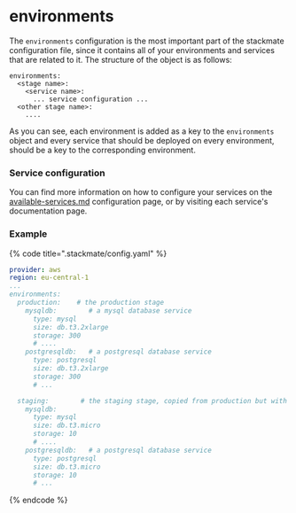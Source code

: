 # environments

The `environments` configuration is the most important part of the stackmate configuration file, since it contains all of your environments and services that are related to it. The structure of the object is as follows:

```
environments:
  <stage name>:
    <service name>:
      ... service configuration ...
  <other stage name>:
    ....
```

As you can see, each environment is added as a key to the `environments` object and every service that should be deployed on every environment, should be a key to the corresponding environment.

### Service configuration

You can find more information on how to configure your services on the [available-services.md](../services/available-services.md "mention") configuration page, or by visiting each service's documentation page.

### Example

{% code title=".stackmate/config.yaml" %}
```yaml
provider: aws
region: eu-central-1
...
environments:
  production:    # the production stage
    mysqldb:        # a mysql database service
      type: mysql
      size: db.t3.2xlarge
      storage: 300
      # ....
    postgresqldb:   # a postgresql database service
      type: postgresql
      size: db.t3.2xlarge
      storage: 300
      # ...

  staging:        # the staging stage, copied from production but with lower specs
    mysqldb:
      type: mysql
      size: db.t3.micro
      storage: 10
      # ....
    postgresqldb:   # a postgresql database service
      type: postgresql
      size: db.t3.micro
      storage: 10
      # ...
```
{% endcode %}
